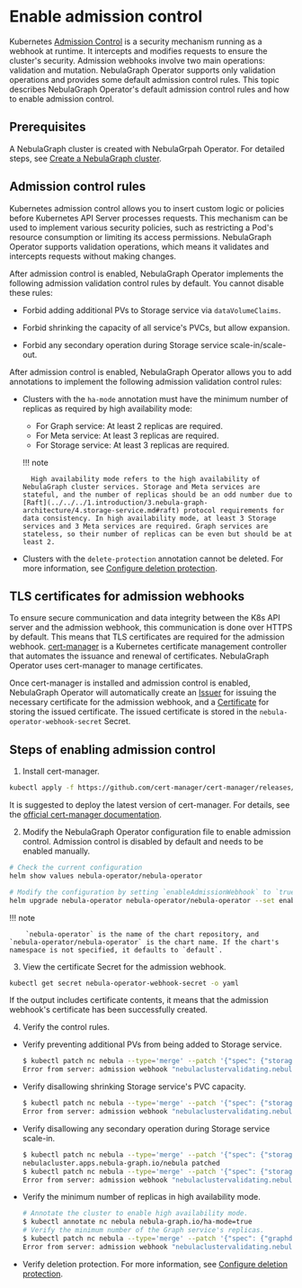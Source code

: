 # Enable admission control

Kubernetes [Admission Control](https://kubernetes.io/docs/reference/access-authn-authz/extensible-admission-controllers/) is a security mechanism running as a webhook at runtime. It intercepts and modifies requests to ensure the cluster's security. Admission webhooks involve two main operations: validation and mutation. NebulaGraph Operator supports only validation operations and provides some default admission control rules. This topic describes NebulaGraph Operator's default admission control rules and how to enable admission control.

## Prerequisites


A NebulaGraph cluster is created with NebulaGrpah Operator. For detailed steps, see [Create a NebulaGraph cluster](../4.1.installation/4.1.1.cluster-install.md).


## Admission control rules

Kubernetes admission control allows you to insert custom logic or policies before Kubernetes API Server processes requests. This mechanism can be used to implement various security policies, such as restricting a Pod's resource consumption or limiting its access permissions. NebulaGraph Operator supports validation operations, which means it validates and intercepts requests without making changes. 

After admission control is enabled, NebulaGraph Operator implements the following admission validation control rules by default. You cannot disable these rules:

- Forbid adding additional PVs to Storage service via `dataVolumeClaims`.

- Forbid shrinking the capacity of all service's PVCs, but allow expansion.

- Forbid any secondary operation during Storage service scale-in/scale-out.

After admission control is enabled, NebulaGraph Operator allows you to add annotations to implement the following admission validation control rules:

- Clusters with the `ha-mode` annotation must have the minimum number of replicas as required by high availability mode:
  
  - For Graph service: At least 2 replicas are required.
  - For Meta service: At least 3 replicas are required.
  - For Storage service: At least 3 replicas are required.

  !!! note

        High availability mode refers to the high availability of NebulaGraph cluster services. Storage and Meta services are stateful, and the number of replicas should be an odd number due to [Raft](../../../1.introduction/3.nebula-graph-architecture/4.storage-service.md#raft) protocol requirements for data consistency. In high availability mode, at least 3 Storage services and 3 Meta services are required. Graph services are stateless, so their number of replicas can be even but should be at least 2.

- Clusters with the `delete-protection` annotation cannot be deleted. For more information, see [Configure deletion protection](4.7.3.config-deletion-protection.md).        

## TLS certificates for admission webhooks

To ensure secure communication and data integrity between the K8s API server and the admission webhook, this communication is done over HTTPS by default. This means that TLS certificates are required for the admission webhook. [cert-manager](https://cert-manager.io/docs/) is a Kubernetes certificate management controller that automates the issuance and renewal of certificates. NebulaGraph Operator uses cert-manager to manage certificates.

Once cert-manager is installed and admission control is enabled, NebulaGraph Operator will automatically create an [Issuer](https://cert-manager.io/docs/concepts/issuer/) for issuing the necessary certificate for the admission webhook, and a [Certificate](https://cert-manager.io/docs/concepts/certificate/) for storing the issued certificate. The issued certificate is stored in the `nebula-operator-webhook-secret` Secret.

## Steps of enabling admission control

1. Install cert-manager.

  ```bash
  kubectl apply -f https://github.com/cert-manager/cert-manager/releases/download/v1.13.1/cert-manager.yaml
  ```

  It is suggested to deploy the latest version of cert-manager. For details, see the [official cert-manager documentation](https://cert-manager.io/docs/installation/).

2. Modify the NebulaGraph Operator configuration file to enable admission control. Admission control is disabled by default and needs to be enabled manually.

  ```bash
  # Check the current configuration
  helm show values nebula-operator/nebula-operator
  ```

  ```bash
  # Modify the configuration by setting `enableAdmissionWebhook` to `true`.
  helm upgrade nebula-operator nebula-operator/nebula-operator --set enableAdmissionWebhook=true
  ```

  !!! note

        `nebula-operator` is the name of the chart repository, and `nebula-operator/nebula-operator` is the chart name. If the chart's namespace is not specified, it defaults to `default`.

3. View the certificate Secret for the admission webhook.

  ```bash
  kubectl get secret nebula-operator-webhook-secret -o yaml
  ```

  If the output includes certificate contents, it means that the admission webhook's certificate has been successfully created.

4. Verify the control rules.

  - Verify preventing additional PVs from being added to Storage service.

    ```bash
    $ kubectl patch nc nebula --type='merge' --patch '{"spec": {"storaged": {"dataVolumeClaims":[{"resources": {"requests": {"storage": "2Gi"}}, "storageClassName": "local-path"},{"resources": {"requests": {"storage": "3Gi"}}, "storageClassName": "fask-disks"}]}}}'
    Error from server: admission webhook "nebulaclustervalidating.nebula-graph.io" deniedthe request: spec.storaged.dataVolumeClaims: Forbidden: storaged dataVolumeClaims is immutable
    ```

  - Verify disallowing shrinking Storage service's PVC capacity.

    ```bash
    $ kubectl patch nc nebula --type='merge' --patch '{"spec": {"storaged": {"dataVolumeClaims":[{"resources": {"requests": {"storage": "1Gi"}}, "storageClassName": "fast-disks"}]}}}'
    Error from server: admission webhook "nebulaclustervalidating.nebula-graph.io" denied the request: spec.storaged.dataVolumeClaims: Invalid value: resource.Quantity{i:resource.int64Amount{value:1073741824, scale:0}, d:resource.infDecAmount{Dec:(*inf.Dec)(nil)}, s:"1Gi", Format:"BinarySI"}: data volume size can only be increased
    ```

  - Verify disallowing any secondary operation during Storage service scale-in.

    ```bash
    $ kubectl patch nc nebula --type='merge' --patch '{"spec": {"storaged": {"replicas": 5}}}'
    nebulacluster.apps.nebula-graph.io/nebula patched
    $ kubectl patch nc nebula --type='merge' --patch '{"spec": {"storaged": {"replicas": 3}}}'
    Error from server: admission webhook "nebulaclustervalidating.nebula-graph.io" denied the request: [spec.storaged: Forbidden: field is immutable while in ScaleOut phase, spec.storaged.replicas: Invalid value: 3: field is immutable while not in Running phase]
    ```

  - Verify the minimum number of replicas in high availability mode.

    ```bash
    # Annotate the cluster to enable high availability mode.
    $ kubectl annotate nc nebula nebula-graph.io/ha-mode=true
    # Verify the minimum number of the Graph service's replicas.
    $ kubectl patch nc nebula --type='merge' --patch '{"spec": {"graphd": {"replicas":1}}}'
    Error from server: admission webhook "nebulaclustervalidating.nebula-graph.io" denied the request: spec.graphd.replicas: Invalid value: 1: should be at least 2 in HA mode
    ```

  - Verify deletion protection. For more information, see [Configure deletion protection](4.7.3.config-deletion-protection.md).